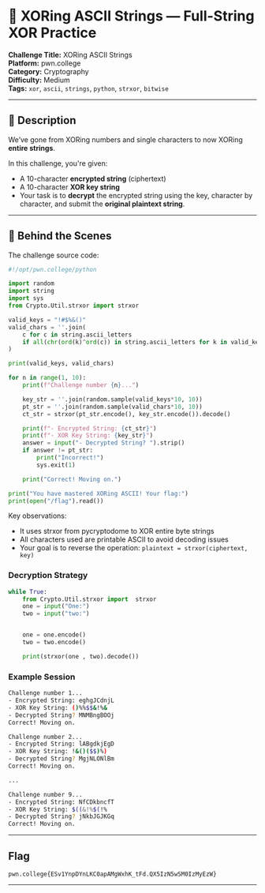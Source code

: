 # 🔡 XORing ASCII Strings — Full-String XOR Practice

**Challenge Title:** XORing ASCII Strings  
**Platform:** pwn.college  
**Category:** Cryptography  
**Difficulty:** Medium  
**Tags:** `xor`, `ascii`, `strings`, `python`, `strxor`, `bitwise`

---

## 📝 Description

We’ve gone from XORing numbers and single characters to now XORing **entire strings**.

In this challenge, you're given:

- A 10-character **encrypted string** (ciphertext)
- A 10-character **XOR key string**
- Your task is to **decrypt** the encrypted string using the key, character by character, and submit the **original plaintext string**.

---

## 🔧 Behind the Scenes

The challenge source code:

```python
#!/opt/pwn.college/python

import random
import string
import sys
from Crypto.Util.strxor import strxor

valid_keys = "!#$%&()"
valid_chars = ''.join(
    c for c in string.ascii_letters
    if all(chr(ord(k)^ord(c)) in string.ascii_letters for k in valid_keys)
)

print(valid_keys, valid_chars)

for n in range(1, 10):
    print(f"Challenge number {n}...")

    key_str = ''.join(random.sample(valid_keys*10, 10))
    pt_str = ''.join(random.sample(valid_chars*10, 10))
    ct_str = strxor(pt_str.encode(), key_str.encode()).decode()

    print(f"- Encrypted String: {ct_str}")
    print(f"- XOR Key String: {key_str}")
    answer = input("- Decrypted String? ").strip()
    if answer != pt_str:
        print("Incorrect!")
        sys.exit(1)

    print("Correct! Moving on.")

print("You have mastered XORing ASCII! Your flag:")
print(open("/flag").read())
```

Key observations:
- It uses strxor from pycryptodome to XOR entire byte strings
- All characters used are printable ASCII to avoid decoding issues
- Your goal is to reverse the operation:
 `plaintext = strxor(ciphertext, key)`

### Decryption Strategy
```python
while True:
    from Crypto.Util.strxor import  strxor
    one = input("One:")
    two = input("two:")


    one = one.encode()
    two = two.encode()

    print(strxor(one , two).decode())
```
### Example Session
```bash
Challenge number 1...
- Encrypted String: eghgJCdnjL
- XOR Key String: ()%%$$&!%&
- Decrypted String? MNMBngBOOj
Correct! Moving on.

Challenge number 2...
- Encrypted String: lABgdkjEgD
- XOR Key String: !&()($$)%)
- Decrypted String? MgjNLONlBm
Correct! Moving on.

...

Challenge number 9...
- Encrypted String: NfCDkbncfT
- XOR Key String: $((&!%$(!%
- Decrypted String? jNkbJGJKGq
Correct! Moving on.
```
---
## Flag
```
pwn.college{ESv1YnpDYnLKC0apAMgWxhK_tFd.QX5IzN5wSM0IzMyEzW}
```
---
